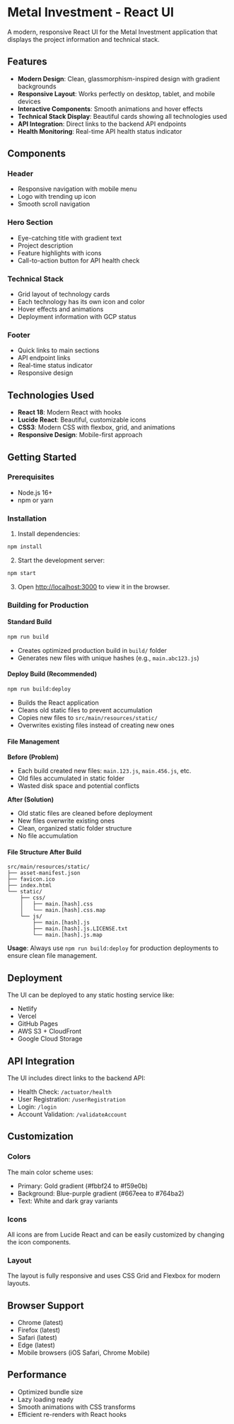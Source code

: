 # Metal Investment - React UI

A modern, responsive React UI for the Metal Investment application that displays the project information and technical stack.

## Features

- **Modern Design**: Clean, glassmorphism-inspired design with gradient backgrounds
- **Responsive Layout**: Works perfectly on desktop, tablet, and mobile devices
- **Interactive Components**: Smooth animations and hover effects
- **Technical Stack Display**: Beautiful cards showing all technologies used
- **API Integration**: Direct links to the backend API endpoints
- **Health Monitoring**: Real-time API health status indicator

## Components

### Header
- Responsive navigation with mobile menu
- Logo with trending up icon
- Smooth scroll navigation

### Hero Section
- Eye-catching title with gradient text
- Project description
- Feature highlights with icons
- Call-to-action button for API health check

### Technical Stack
- Grid layout of technology cards
- Each technology has its own icon and color
- Hover effects and animations
- Deployment information with GCP status

### Footer
- Quick links to main sections
- API endpoint links
- Real-time status indicator
- Responsive design

## Technologies Used

- **React 18**: Modern React with hooks
- **Lucide React**: Beautiful, customizable icons
- **CSS3**: Modern CSS with flexbox, grid, and animations
- **Responsive Design**: Mobile-first approach

## Getting Started

### Prerequisites
- Node.js 16+ 
- npm or yarn

### Installation

1. Install dependencies:
```bash
npm install
```

2. Start the development server:
```bash
npm start
```

3. Open [http://localhost:3000](http://localhost:3000) to view it in the browser.

### Building for Production

#### Standard Build
```bash
npm run build
```
- Creates optimized production build in `build/` folder
- Generates new files with unique hashes (e.g., `main.abc123.js`)

#### Deploy Build (Recommended)
```bash
npm run build:deploy
```
- Builds the React application
- Cleans old static files to prevent accumulation
- Copies new files to `src/main/resources/static/`
- Overwrites existing files instead of creating new ones

#### File Management

**Before (Problem)**
- Each build created new files: `main.123.js`, `main.456.js`, etc.
- Old files accumulated in static folder
- Wasted disk space and potential conflicts

**After (Solution)**
- Old static files are cleaned before deployment
- New files overwrite existing ones
- Clean, organized static folder structure
- No file accumulation

#### File Structure After Build
```
src/main/resources/static/
├── asset-manifest.json
├── favicon.ico
├── index.html
└── static/
    ├── css/
    │   ├── main.[hash].css
    │   └── main.[hash].css.map
    └── js/
        ├── main.[hash].js
        ├── main.[hash].js.LICENSE.txt
        └── main.[hash].js.map
```

**Usage**: Always use `npm run build:deploy` for production deployments to ensure clean file management.

## Deployment

The UI can be deployed to any static hosting service like:
- Netlify
- Vercel
- GitHub Pages
- AWS S3 + CloudFront
- Google Cloud Storage

## API Integration

The UI includes direct links to the backend API:
- Health Check: `/actuator/health`
- User Registration: `/userRegistration`
- Login: `/login`
- Account Validation: `/validateAccount`

## Customization

### Colors
The main color scheme uses:
- Primary: Gold gradient (#fbbf24 to #f59e0b)
- Background: Blue-purple gradient (#667eea to #764ba2)
- Text: White and dark gray variants

### Icons
All icons are from Lucide React and can be easily customized by changing the icon components.

### Layout
The layout is fully responsive and uses CSS Grid and Flexbox for modern layouts.

## Browser Support

- Chrome (latest)
- Firefox (latest)
- Safari (latest)
- Edge (latest)
- Mobile browsers (iOS Safari, Chrome Mobile)

## Performance

- Optimized bundle size
- Lazy loading ready
- Smooth animations with CSS transforms
- Efficient re-renders with React hooks
